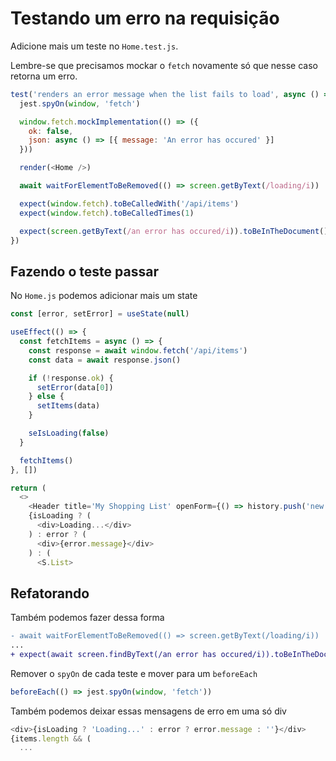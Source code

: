 # Testando um erro na requisição

Adicione mais um teste no `Home.test.js`.

Lembre-se que precisamos mockar o `fetch` novamente só que nesse caso retorna um erro.

```javascript
test('renders an error message when the list fails to load', async () => {
  jest.spyOn(window, 'fetch')

  window.fetch.mockImplementation(() => ({
    ok: false,
    json: async () => [{ message: 'An error has occured' }]
  }))

  render(<Home />)

  await waitForElementToBeRemoved(() => screen.getByText(/loading/i))

  expect(window.fetch).toBeCalledWith('/api/items')
  expect(window.fetch).toBeCalledTimes(1)

  expect(screen.getByText(/an error has occured/i)).toBeInTheDocument()
})
```

## Fazendo o teste passar

No `Home.js` podemos adicionar mais um state

```javascript
const [error, setError] = useState(null)

useEffect(() => {
  const fetchItems = async () => {
    const response = await window.fetch('/api/items')
    const data = await response.json()

    if (!response.ok) {
      setError(data[0])
    } else {
      setItems(data)
    }

    seIsLoading(false)
  }

  fetchItems()
}, [])

return (
  <>
    <Header title='My Shopping List' openForm={() => history.push('new')} />
    {isLoading ? (
      <div>Loading...</div>
    ) : error ? (
      <div>{error.message}</div>
    ) : (
      <S.List>
```

## Refatorando

Também podemos fazer dessa forma

```diff
- await waitForElementToBeRemoved(() => screen.getByText(/loading/i))
...
+ expect(await screen.findByText(/an error has occured/i)).toBeInTheDocument()
```

Remover o `spyOn` de cada teste e mover para um `beforeEach`

```javascript
beforeEach(() => jest.spyOn(window, 'fetch'))
```

Também podemos deixar essas mensagens de erro em uma só div

```javascript
<div>{isLoading ? 'Loading...' : error ? error.message : ''}</div>
{items.length && (
  ...
```

